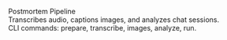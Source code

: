 Postmortem Pipeline  
Transcribes audio, captions images, and analyzes chat sessions.  
CLI commands: prepare, transcribe, images, analyze, run.

